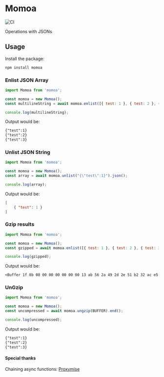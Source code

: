 # Momoa
![CI](https://github.com/itaibo/momoa/actions/workflows/ci.yml/badge.svg)

Operations with JSONs

## Usage
Install the package:
```sh
npm install momoa
```

### Enlist JSON Array

```js
import Momoa from 'momoa';

const momoa = new Momoa();
const multilineString = await momoa.enlist([{ test: 1 }, { test: 2 }, { test: 3 }]).output();

console.log(multilineString);

```

Output would be:

```txt
{"test":1}
{"test":2}
{"test":3}

```

### Unlist JSON String

```js
import Momoa from 'momoa';

const momoa = new Momoa();
const array = await momoa.unlist("{\"test\":1}").json();

console.log(array);

```

Output would be:

```json
[
	{ "test": 1 }
]
```


### Gzip results

```js
import Momoa from 'momoa';

const momoa = new Momoa();
const gzipped = await momoa.enlist([{ test: 1 }, { test: 2 }, { test: 3 }]).gzip().end();

console.log(gzipped);

```

Output would be:

```txt
<Buffer 1f 8b 08 00 00 00 00 00 00 13 ab 56 2a 49 2d 2e 51 b2 32 ac e5 e5 aa 86 b2 8d 90 d8 c6 40 36 00 64 7b 12 18 24 00 00 00>
```

### UnGzip

```js
import Momoa from 'momoa';

const momoa = new Momoa();
const uncompressed = await momoa.ungzip(BUFFER).end();

console.log(uncompressed);

```

Output would be:

```txt
{"test":1}
{"test":2}
{"test":3}

```

#### Special thanks
Chaining async functions: [Proxymise](https://www.npmjs.com/package/proxymise)
